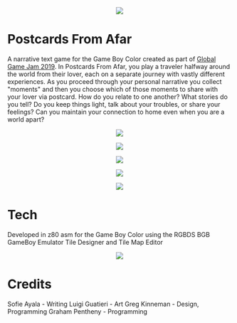 <p align="center">
  <img src="https://github.com/grahamboree/Postcards-From-Afar/blob/master/screenshots/airplanewindow.png" />
</p>

# Postcards From Afar

  A narrative text game for the Game Boy Color created as part of [Global Game Jam 2019](https://globalgamejam.org/2019/games/postcards-afar).  In Postcards From Afar, you play a traveler halfway around the world from their lover, each on a separate journey with vastly different experiences. As you proceed through your personal narrative you collect "moments" and then you choose which of those moments to share with your lover via postcard. How do you relate to one another? What stories do you tell? Do you keep things light, talk about your troubles, or share your feelings? Can you maintain your connection to home even when you are a world apart?

<p align="center">
  <img src="https://github.com/grahamboree/Postcards-From-Afar/raw/master/screenshots/cross.png" />
</p>
<p align="center">
  <img src="https://github.com/grahamboree/Postcards-From-Afar/raw/master/screenshots/pyramids.png" />
</p>
<p align="center">
  <img src="https://github.com/grahamboree/Postcards-From-Afar/raw/master/screenshots/scuba.png" />
</p>
<p align="center">
  <img src="https://github.com/grahamboree/Postcards-From-Afar/raw/master/screenshots/killi.png" />
</p>
<p align="center">
  <img src="https://github.com/grahamboree/Postcards-From-Afar/raw/master/screenshots/postcards.jpg" />
</p>

# Tech

  Developed in z80 asm for the Game Boy Color using the RGBDS BGB GameBoy Emulator Tile Designer and Tile Map Editor

<p align="center">
  <img src="https://github.com/grahamboree/Postcards-From-Afar/raw/master/screenshots/team.jpg" />
</p>

# Credits

Sofie Ayala - Writing
Luigi Guatieri - Art
Greg Kinneman - Design, Programming
Graham Pentheny - Programming
